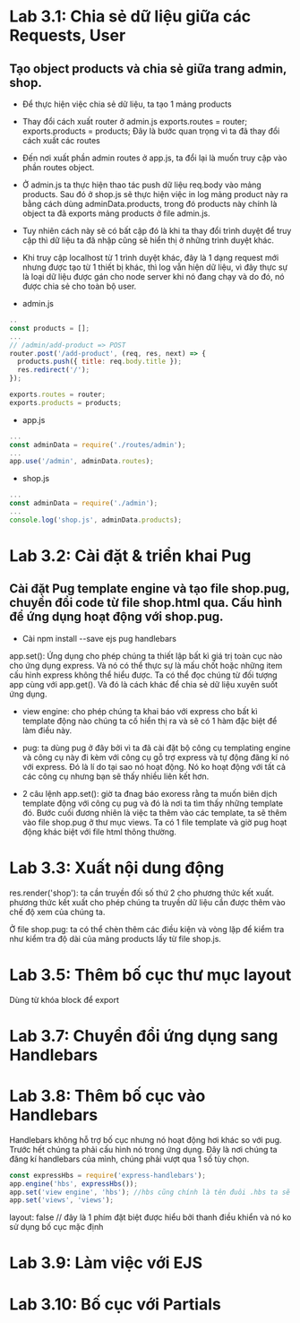 # Lab 3.1: Chia sẻ dữ liệu giữa các Requests, User

## Tạo object products và chia sẻ giữa trang admin, shop.

- Để thực hiện việc chia sẻ dữ liệu, ta tạo 1 mảng products
- Thay đổi cách xuất router ở admin.js
  exports.routes = router;
  exports.products = products;
  Đây là bước quan trọng vì ta đã thay đổi cách xuất các routes
- Đến nơi xuất phần admin routes ở app.js, ta đổi lại là muốn truy cập vào phần routes object.

- Ở admin.js ta thực hiện thao tác push dữ liệu req.body vào mảng products. Sau đó ở shop.js sẽ thực hiện việc in log mảng product này ra bằng cách dùng adminData.products, trong đó products này chính là object ta đã exports mảng products ở file admin.js.
- Tuy nhiên cách này sẽ có bất cập đó là khi ta thay đổi trình duyệt để truy cập thì dữ liệu ta đã nhập cũng sẽ hiển thị ở những trình duyệt khác.
- Khi truy cập localhost từ 1 trình duyệt khác, đây là 1 dạng request mới nhưng được tạo từ 1 thiết bị khác, thì log vẫn hiện dữ liệu, vì đây thực sự là loại dữ liệu được gán cho node server khi nó đang chạy và do đó, nó được chia sẻ cho toàn bộ user.

* admin.js

```javascript
..
const products = [];
...
// /admin/add-product => POST
router.post('/add-product', (req, res, next) => {
  products.push({ title: req.body.title });
  res.redirect('/');
});

exports.routes = router;
exports.products = products;
```

- app.js

```javascript
...
const adminData = require('./routes/admin');
...
app.use('/admin', adminData.routes);
```

- shop.js

```javascript
...
const adminData = require('./admin');
...
console.log('shop.js', adminData.products);
```

# Lab 3.2: Cài đặt & triển khai Pug

## Cài đặt Pug template engine và tạo file shop.pug, chuyển đổi code từ file shop.html qua. Cấu hình để ứng dụng hoạt động với shop.pug.

- Cài npm install --save ejs pug handlebars

app.set(): Ứng dụng cho phép chúng ta thiết lập bất kì giá trị toàn cục nào cho ứng dụng express. Và nó có thể thực sự là mấu chốt hoặc những item cấu hình express không thể hiểu được. Ta có thể đọc chúng từ đối tượng app cùng với app.get(). Và đó là cách khác để chia sẻ dữ liệu xuyên suốt ứng dụng.

- view engine: cho phép chúng ta khai báo với express cho bất kì template động nào chúng ta cố hiển thị ra và sẽ có 1 hàm đặc biệt để làm điều này.
- pug: ta dùng pug ở đây bởi vì ta đã cài đặt bộ công cụ templating engine và công cụ này đi kèm với công cụ gỗ trợ express và tự động đăng kí nó với express. Đó là lí do tại sao nó hoạt động. Nó ko hoạt động với tất cả các công cụ nhưng bạn sẽ thấy nhiều liên kết hơn.

- 2 câu lệnh app.set(): giờ ta đnag báo exoress rằng ta muốn biên dịch template động với công cụ pug và đó là nơi ta tìm thấy những template đó.
  Bước cuối đương nhiên là việc ta thêm vào các template, ta sẽ thêm vào file shop.pug ở thư mục views. Ta có 1 file template và giờ pug hoạt động khác biệt với file html thông thường.

# Lab 3.3: Xuất nội dung động

res.render('shop'): ta cần truyền đối số thứ 2 cho phương thức kết xuất. phương thức kết xuất cho phép chúng ta truyền dữ liệu cần được thêm vào chế độ xem của chúng ta.

Ở file shop.pug: ta có thể chèn thêm các điều kiện và vòng lặp để kiểm tra như kiểm tra độ dài của mảng products lấy từ file shop.js.

# Lab 3.5: Thêm bố cục thư mục layout

Dùng từ khóa block để export

# Lab 3.7: Chuyển đổi ứng dụng sang Handlebars

# Lab 3.8: Thêm bố cục vào Handlebars

Handlebars không hỗ trợ bố cục nhưng nó hoạt động hơi khác so với pug.
Trước hết chúng ta phải cấu hình nó trong ứng dụng. Đây là nơi chúng ta đăng kí handlebars của mình, chúng phải vượt qua 1 số tùy chọn.

```javascript
const expressHbs = require('express-handlebars');
app.engine('hbs', expressHbs());
app.set('view engine', 'hbs'); //hbs cũng chính là tên đuôi .hbs ta sẽ sử dụng tạo file .hbs ở views, có thể đặt tên bất kì
app.set('views', 'views');
```

layout: false // đây là 1 phím đặt biệt được hiểu bởi thanh điều khiển và nó ko sử dụng bố cục mặc định

# Lab 3.9: Làm việc với EJS

# Lab 3.10: Bố cục với Partials
